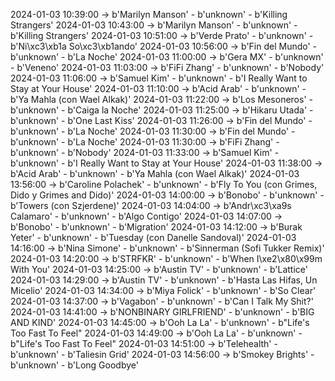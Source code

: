 2024-01-03 10:39:00 -> b'Marilyn Manson' - b'unknown' - b'Killing Strangers'
2024-01-03 10:43:00 -> b'Marilyn Manson' - b'unknown' - b'Killing Strangers'
2024-01-03 10:51:00 -> b'Verde Prato' - b'unknown' - b'Ni\xc3\xb1a So\xc3\xb1ando'
2024-01-03 10:56:00 -> b'Fin del Mundo' - b'unknown' - b'La Noche'
2024-01-03 11:00:00 -> b'Gera MX' - b'unknown' - b'Veneno'
2024-01-03 11:03:00 -> b'FiFi Zhang' - b'unknown' - b'Nobody'
2024-01-03 11:06:00 -> b'Samuel Kim' - b'unknown' - b'I Really Want to Stay at Your House'
2024-01-03 11:10:00 -> b'Acid Arab' - b'unknown' - b'Ya Mahla (con Wael Alkak)'
2024-01-03 11:22:00 -> b'Los Mesoneros' - b'unknown' - b'Caiga la Noche'
2024-01-03 11:25:00 -> b'Hikaru Utada' - b'unknown' - b'One Last Kiss'
2024-01-03 11:26:00 -> b'Fin del Mundo' - b'unknown' - b'La Noche'
2024-01-03 11:30:00 -> b'Fin del Mundo' - b'unknown' - b'La Noche'
2024-01-03 11:30:00 -> b'FiFi Zhang' - b'unknown' - b'Nobody'
2024-01-03 11:33:00 -> b'Samuel Kim' - b'unknown' - b'I Really Want to Stay at Your House'
2024-01-03 11:38:00 -> b'Acid Arab' - b'unknown' - b'Ya Mahla (con Wael Alkak)'
2024-01-03 13:56:00 -> b'Caroline Polachek' - b'unknown' - b'Fly To You (con Grimes, Dido y Grimes and Dido)'
2024-01-03 14:00:00 -> b'Bonobo' - b'unknown' - b'Towers (con Szjerdene)'
2024-01-03 14:04:00 -> b'Andr\xc3\xa9s Calamaro' - b'unknown' - b'Algo Contigo'
2024-01-03 14:07:00 -> b'Bonobo' - b'unknown' - b'Migration'
2024-01-03 14:12:00 -> b'Burak Yeter' - b'unknown' - b'Tuesday (con Danelle Sandoval)'
2024-01-03 14:16:00 -> b'Nina Simone' - b'unknown' - b'Sinnerman (Sofi Tukker Remix)'
2024-01-03 14:20:00 -> b'STRFKR' - b'unknown' - b'When I\xe2\x80\x99m With You'
2024-01-03 14:25:00 -> b'Austin TV' - b'unknown' - b'Lattice'
2024-01-03 14:29:00 -> b'Austin TV' - b'unknown' - b'Hasta Las Hifas, Un Micelio'
2024-01-03 14:34:00 -> b'Miya Folick' - b'unknown' - b'So Clear'
2024-01-03 14:37:00 -> b'Vagabon' - b'unknown' - b'Can I Talk My Shit?'
2024-01-03 14:41:00 -> b'NONBINARY GIRLFRIEND' - b'unknown' - b'BIG AND KIND'
2024-01-03 14:45:00 -> b'Ooh La La' - b'unknown' - b"Life's Too Fast To Feel"
2024-01-03 14:49:00 -> b'Ooh La La' - b'unknown' - b"Life's Too Fast To Feel"
2024-01-03 14:51:00 -> b'Telehealth' - b'unknown' - b'Taliesin Grid'
2024-01-03 14:56:00 -> b'Smokey Brights' - b'unknown' - b'Long Goodbye'
